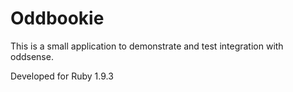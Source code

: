 # Oddbookie

This is a small application to demonstrate and test integration with oddsense.

Developed for Ruby 1.9.3